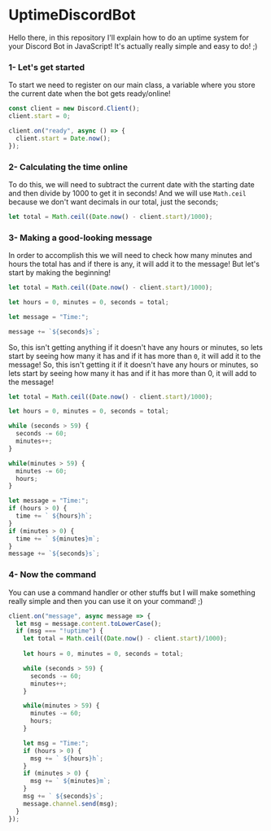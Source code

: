 # UptimeDiscordBot
Hello there, in this repository I'll explain how to do an uptime system for your Discord Bot in JavaScript!
It's actually really simple and easy to do! ;)

### 1- Let's get started
To start we need to register on our main class, a variable where you store the current date when the bot gets ready/online!
```js
const client = new Discord.Client();
client.start = 0;

client.on("ready", async () => {
  client.start = Date.now();
});
```

### 2- Calculating the time online
To do this, we will need to subtract the current date with the starting date and then divide by 1000 to get it in seconds!
And we will use `Math.ceil` because we don't want decimals in our total, just the seconds;
```js
let total = Math.ceil((Date.now() - client.start)/1000);
```

### 3- Making a good-looking message
In order to accomplish this we will need to check how many minutes and hours the total has and if there is any, it will add it to the message!
But let's start by making the beginning!
```js
let total = Math.ceil((Date.now() - client.start)/1000);

let hours = 0, minutes = 0, seconds = total;

let message = "Time:";

message += `${seconds}s`;
```
So, this isn't getting anything if it doesn't have any hours or minutes, so lets start by seeing how many it has and if it has more than `0`, it will add it to the message!
So, this isn't getting it if it doesn't have any hours or minutes, so lets start by seeing how many it has and if it has more than 0, it will add to the message!
```js
let total = Math.ceil((Date.now() - client.start)/1000);

let hours = 0, minutes = 0, seconds = total;

while (seconds > 59) {
  seconds -= 60;
  minutes++;
}

while(minutes > 59) {
  minutes -= 60;
  hours;
}

let message = "Time:";
if (hours > 0) {
  time += ` ${hours}h`;
}
if (minutes > 0) {
  time += ` ${minutes}m`;
}
message += `${seconds}s`;
```

### 4- Now the command
You can use a command handler or other stuffs but I will make something really simple and then you can use it on your command! ;)
```js
client.on("message", async message => {
  let msg = message.content.toLowerCase();
  if (msg === "!uptime") {
    let total = Math.ceil((Date.now() - client.start)/1000);
    
    let hours = 0, minutes = 0, seconds = total;

    while (seconds > 59) {
      seconds -= 60;
      minutes++;
    }

    while(minutes > 59) {
      minutes -= 60;
      hours;
    }

    let msg = "Time:";
    if (hours > 0) {
      msg += ` ${hours}h`;
    }
    if (minutes > 0) {
      msg += ` ${minutes}m`;
    }
    msg += ` ${seconds}s`;
    message.channel.send(msg);
  }
});
```
